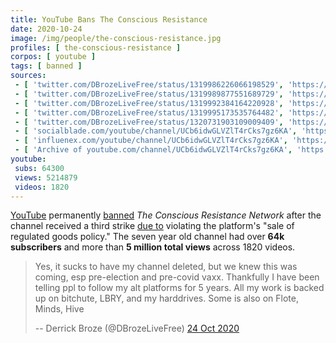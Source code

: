 ```yaml
---
title: YouTube Bans The Conscious Resistance
date: 2020-10-24
image: /img/people/the-conscious-resistance.jpg
profiles: [ the-conscious-resistance ]
corpos: [ youtube ]
tags: [ banned ]
sources:
 - [ 'twitter.com/DBrozeLiveFree/status/1319986226066198529', 'https://archive.is/fgRRC' ]
 - [ 'twitter.com/DBrozeLiveFree/status/1319989877551689729', 'https://archive.is/QU6wU' ]
 - [ 'twitter.com/DBrozeLiveFree/status/1319992384164220928', 'https://archive.is/a2qf8' ]
 - [ 'twitter.com/DBrozeLiveFree/status/1319995173535764482', 'https://archive.is/AFKFu' ]
 - [ 'twitter.com/DBrozeLiveFree/status/1320731903109009409', 'https://archive.is/Ow4SR' ]
 - [ 'socialblade.com/youtube/channel/UCb6idwGLVZlT4rCks7gz6KA', 'https://archive.is/SaR6v' ]
 - [ 'influenex.com/youtube/channel/UCb6idwGLVZlT4rCks7gz6KA', 'https://archive.is/cATso' ]
 - [ 'Archive of youtube.com/channel/UCb6idwGLVZlT4rCks7gz6KA', 'https://archive.is/SrPHL/image' ]
youtube:
 subs: 64300
 views: 5214879
 videos: 1820
---
```


[YouTube](/youtube/) permanently [banned](/tags/banned/) _The Conscious
Resistance Network_ after the channel received a third strike [due
to](notice.png) violating the platform's "sale of regulated goods policy." The
seven year old channel had over **64k subscribers** and more than **5 million
total views** across 1820 videos.

> Yes, it sucks to have my channel deleted, but we knew this was coming, esp
> pre-election and pre-covid vaxx. Thankfully I have been telling ppl to follow
> my alt platforms for 5 years. All my work is backed up on bitchute, LBRY, and
> my harddrives. Some is also on Flote, Minds, Hive
>
> -- Derrick Broze (@DBrozeLiveFree) [24 Oct 2020](https://archive.is/a2qf8)

